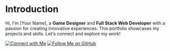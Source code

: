 # Introduction

Hi, I'm [Your Name], a **Game Designer** and **Full Stack Web Developer** with a passion for creating innovative experiences. This portfolio showcases my projects and skills. Let's connect and explore my work!

[![Connect with Me](https://img.shields.io/badge/LinkedIn-0077B5?style=for-the-badge&logo=linkedin&logoColor=white)](https://www.linkedin.com/in/your-linkedin-profile/)
[![Follow Me on GitHub](https://img.shields.io/badge/GitHub-100000?style=for-the-badge&logo=github&logoColor=white)](https://github.com/your-github-username/)



